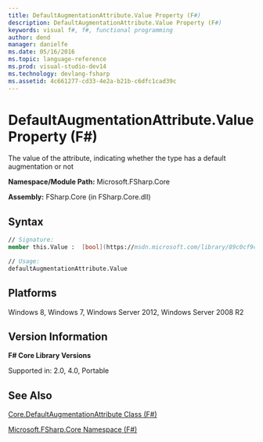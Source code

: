 ```yaml
---
title: DefaultAugmentationAttribute.Value Property (F#)
description: DefaultAugmentationAttribute.Value Property (F#)
keywords: visual f#, f#, functional programming
author: dend
manager: danielfe
ms.date: 05/16/2016
ms.topic: language-reference
ms.prod: visual-studio-dev14
ms.technology: devlang-fsharp
ms.assetid: 4c661277-cd33-4e2a-b21b-c6dfc1cad39c 
---
```


# DefaultAugmentationAttribute.Value Property (F#)

The value of the attribute, indicating whether the type has a default augmentation or not

**Namespace/Module Path:** Microsoft.FSharp.Core

**Assembly:** FSharp.Core (in FSharp.Core.dll)


## Syntax

```fsharp
// Signature:
member this.Value :  [bool](https://msdn.microsoft.com/library/89c0cf9c-49ce-4207-a3be-555851a67dd5)

// Usage:
defaultAugmentationAttribute.Value
```

## Platforms
Windows 8, Windows 7, Windows Server 2012, Windows Server 2008 R2


## Version Information
**F# Core Library Versions**

Supported in: 2.0, 4.0, Portable

## See Also
[Core.DefaultAugmentationAttribute Class &#40;F&#35;&#41;](Core.DefaultAugmentationAttribute-Class-%5BFSharp%5D.md)

[Microsoft.FSharp.Core Namespace &#40;F&#35;&#41;](Microsoft.FSharp.Core-Namespace-%5BFSharp%5D.md)